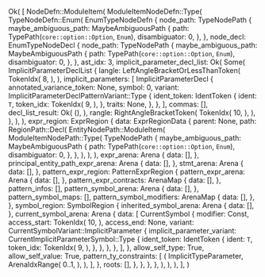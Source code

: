 Ok(
    [
        NodeDefn::ModuleItem(
            ModuleItemNodeDefn::Type(
                TypeNodeDefn::Enum(
                    EnumTypeNodeDefn {
                        node_path: TypeNodePath {
                            maybe_ambiguous_path: MaybeAmbiguousPath {
                                path: TypePath(`core::option::Option`, `Enum`),
                                disambiguator: 0,
                            },
                        },
                        node_decl: EnumTypeNodeDecl {
                            node_path: TypeNodePath {
                                maybe_ambiguous_path: MaybeAmbiguousPath {
                                    path: TypePath(`core::option::Option`, `Enum`),
                                    disambiguator: 0,
                                },
                            },
                            ast_idx: 3,
                            implicit_parameter_decl_list: Ok(
                                Some(
                                    ImplicitParameterDeclList {
                                        langle: LeftAngleBracketOrLessThanToken(
                                            TokenIdx(
                                                8,
                                            ),
                                        ),
                                        implicit_parameters: [
                                            ImplicitParameterDecl {
                                                annotated_variance_token: None,
                                                symbol: 0,
                                                variant: ImplicitParameterDeclPatternVariant::Type {
                                                    ident_token: IdentToken {
                                                        ident: `T`,
                                                        token_idx: TokenIdx(
                                                            9,
                                                        ),
                                                    },
                                                    traits: None,
                                                },
                                            },
                                        ],
                                        commas: [],
                                        decl_list_result: Ok(
                                            (),
                                        ),
                                        rangle: RightAngleBracketToken(
                                            TokenIdx(
                                                10,
                                            ),
                                        ),
                                    },
                                ),
                            ),
                            expr_region: ExprRegion {
                                data: ExprRegionData {
                                    parent: None,
                                    path: RegionPath::Decl(
                                        EntityNodePath::ModuleItem(
                                            ModuleItemNodePath::Type(
                                                TypeNodePath {
                                                    maybe_ambiguous_path: MaybeAmbiguousPath {
                                                        path: TypePath(`core::option::Option`, `Enum`),
                                                        disambiguator: 0,
                                                    },
                                                },
                                            ),
                                        ),
                                    ),
                                    expr_arena: Arena {
                                        data: [],
                                    },
                                    principal_entity_path_expr_arena: Arena {
                                        data: [],
                                    },
                                    stmt_arena: Arena {
                                        data: [],
                                    },
                                    pattern_expr_region: PatternExprRegion {
                                        pattern_expr_arena: Arena {
                                            data: [],
                                        },
                                        pattern_expr_contracts: ArenaMap {
                                            data: [],
                                        },
                                        pattern_infos: [],
                                        pattern_symbol_arena: Arena {
                                            data: [],
                                        },
                                        pattern_symbol_maps: [],
                                        pattern_symbol_modifiers: ArenaMap {
                                            data: [],
                                        },
                                    },
                                    symbol_region: SymbolRegion {
                                        inherited_symbol_arena: Arena {
                                            data: [],
                                        },
                                        current_symbol_arena: Arena {
                                            data: [
                                                CurrentSymbol {
                                                    modifier: Const,
                                                    access_start: TokenIdx(
                                                        10,
                                                    ),
                                                    access_end: None,
                                                    variant: CurrentSymbolVariant::ImplicitParameter {
                                                        implicit_parameter_variant: CurrentImplicitParameterSymbol::Type {
                                                            ident_token: IdentToken {
                                                                ident: `T`,
                                                                token_idx: TokenIdx(
                                                                    9,
                                                                ),
                                                            },
                                                        },
                                                    },
                                                },
                                            ],
                                        },
                                        allow_self_type: True,
                                        allow_self_value: True,
                                        pattern_ty_constraints: [
                                            (
                                                ImplicitTypeParameter,
                                                ArenaIdxRange(
                                                    0..1,
                                                ),
                                            ),
                                        ],
                                    },
                                    roots: [],
                                },
                            },
                        },
                    },
                ),
            ),
        ),
    ],
)